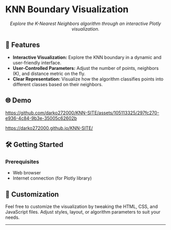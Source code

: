 
# KNN Boundary Visualization

<p align="center">
  <i>Explore the K-Nearest Neighbors algorithm through an interactive Plotly visualization.</i>
</p>

## 🚀 Features

- **Interactive Visualization:** Explore the KNN boundary in a dynamic and user-friendly interface.
- **User-Controlled Parameters:** Adjust the number of points, neighbors (K), and distance metric on the fly.
- **Clear Representation:** Visualize how the algorithm classifies points into different classes based on their neighbors.

## 🌐 Demo


https://github.com/darko272000/KNN-SITE/assets/105113325/297fc270-e936-4c84-9b3e-35005c62602b

https://darko272000.github.io/KNN-SITE/


## 🛠 Getting Started

### Prerequisites

- Web browser
- Internet connection (for Plotly library)





## 🎨 Customization

Feel free to customize the visualization by tweaking the HTML, CSS, and JavaScript files. Adjust styles, layout, or algorithm parameters to suit your needs.


---


